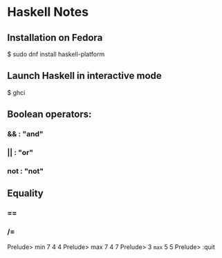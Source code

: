 # Haskell Notes

## Installation on Fedora
$ sudo dnf install haskell-platform

## Launch Haskell in interactive mode
$ ghci

## Boolean operators: 
### &&  : "and"
### ||  : "or"
### not : "not"

## Equality
### ==
### /= 

Prelude> min 7 4
4
Prelude> max 7 4
7
Prelude> 3 `max` 5
5
Prelude> :quit 

